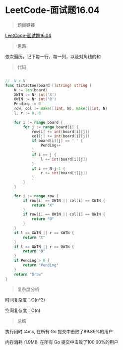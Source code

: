 # LeetCode-面试题16.04

>题目链接

[LeetCode-面试题16.04](https://leetcode-cn.com/problems/tic-tac-toe-lcci/)

> 思路

依次遍历，记下每一行，每一列，以及对角线的和

>代码

```go

//  N x N 
func tictactoe(board []string) string {
    N := len(board)
    XWIN := N* int('X')
    OWIN := N* int('O')
    Pending := 0
    row, col := make([]int, N), make([]int, N)
    l, r := 0, 0
    
    for i := range board {
        for j := range board[i] {
            row[i] += int(board[i][j])
            col[j] += int(board[i][j])
            if board[i][j] == ' ' {
                Pending++
            }
            if i == j {
                l += int(board[i][j])
            }
            if i == N-j-1 {
                r += int(board[i][j])
            }
        }
    }

    for i := range row {
        if row[i] == XWIN || col[i] == XWIN {
            return "X"
        }
        if row[i] == OWIN || col[i] == OWIN {
            return "O"
        }
    }
    if l == XWIN || r == XWIN {
        return "X"
    }
    if l == OWIN || r == OWIN {
        return "O"
    }
    if Pending > 0 {
        return "Pending"
    }
    return "Draw"
}

```

>复杂度分析

时间复杂度：O(n^2)

空间复杂度：O(n)

>总结

执行用时 :4ms, 在所有 Go 提交中击败了89.89%的用户

内存消耗 :1.9MB, 在所有 Go 提交中击败了100.00%的用户
